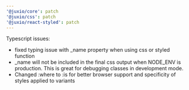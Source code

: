 ```yaml
---
'@juxio/core': patch
'@juxio/css': patch
'@juxio/react-styled': patch
---
```


Typescript issues:
- fixed typing issue with _name property when using css or styled function
- _name will not be included in the final css output when NODE_ENV is production. This is great for debugging classes in development mode.
- Changed :where to :is for better browser support and specificity of styles applied to variants